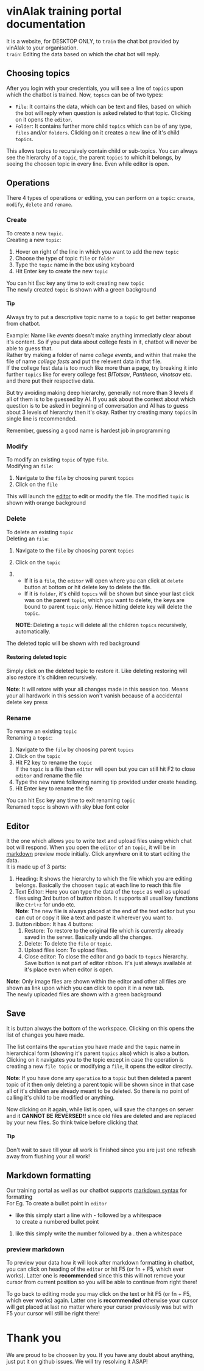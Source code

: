 # vinAIak training portal documentation
It is a website, for DESKTOP ONLY, to `train` the chat bot provided by vinAIak to your organisation.  
`train`: Editing the data based on which the chat bot will reply.
## Choosing topics
After you login with your credentials, you will see a line of `topics` upon which the chatbot is trained. Now, `topics` can be of two types:
- `File`: It contains the data, which can be text and files, based on which the bot will reply when question is asked related to that topic. Clicking on it opens the `editor`.
- `Folder`: It contains further more child `topics` which can be of any type, `files` and/or `folders`. Clicking on it creates a new line of it's child `topics`.

This allows topics to recursively contain child or sub-topics. You can always see the hierarchy of a `topic`, the parent `topics` to which it belongs, by seeing the choosen topic in every line. Even while editor is open.
## Operations
There 4 types of operations or editing, you can perform on a `topic`: `create`, `modify`, `delete` and `rename`.
### Create
To create a new `topic`.  
Creating a new `topic`:
1. Hover on right of the line in which you want to add the new `topic`
2. Choose the type of topic `file` or `folder`
3. Type the `topic` name in the box using keyboard
4. Hit Enter key to create the new `topic`

You can hit Esc key any time to exit creating new `topic`   
The newly created `topic` is shown with a green background 
#### Tip
Always try to put a descriptive topic name to a `topic` to get better response from chatbot.


Example: Name like *events* doesn't make anything immediatly clear about it's content. So if you put data about college fests in it, chatbot will never be able to guess that.  
Rather try making a folder of name *college events*, and within that make the file of name *college fests* and put the relevent data in that file.  
If the college fest data is too much like more than a page, try breaking it into further `topics` like for every college fest *BITotsav*, *Pantheon*, *vinotsav* etc. and there put their respective data.

But try avoiding making deep hierarchy, generally not more than 3 levels if all of them is to be guessed by AI. If you ask about the context about which question is to be asked in beginning of conversation and AI has to guess about 3 levels of hierarchy then it's okay. Rather try creating many `topics` in single line is recommended.

Remember, guessing a good name is hardest job in programming
### Modify
To modify an existing `topic` of type `file`.  
Modifying an `file`:
1. Navigate to the `file` by choosing parent `topics` 
2. Click on the `file`

This will launch the [editor](#editor) to edit or modify the file.
The modified `topic` is shown with orange background
### Delete
To delete an existing `topic`  
Deleting an `file`:
1. Navigate to the `file` by choosing parent `topics`
2. Click on the `topic`
3.
    - If it is a `file`, the `editor` will open where you can click at `delete` button at bottom or hit delete key to delete the file.
    - If it is `folder`, it's child `topics` will be shown but since your last click was on the parent `topic`, which you want to delete, the keys are bound to parent `topic` only. Hence hitting delete key will delete the `topic`.

    **NOTE**: Deleting a `topic` will delete all the children `topics` recursively, automatically.


The deleted topic will be shown with red background
#### Restoring deleted topic
Simply click on the deleted topic to restore it. Like deleting restoring will also restore it's children recursively.


**Note**: It will retore with your all changes made in this session too. Means your all hardwork in this session won't vanish because of a accidental delete key press
### Rename
To rename an existing `topic`  
Renaming a `topic`:
1. Navigate to the `file` by choosing parent `topics`
2. Click on the `topic`
3. Hit F2 key to rename the `topic`  
If the `topic` is a file then `editor` will open but you can still hit F2 to close `editor` and rename the file
4. Type the new name following naming tip provided under create heading.
5. Hit Enter key to rename the file

You can hit Esc key any time to exit renaming `topic`  
Renamed `topic` is shown with sky blue font color
## Editor
It the one which allows you to write text and upload files using which chat bot will respond. When you open the `editor` of an `topic`, it will be in [markdown](#markdown-formatting) preview mode initially. Click anywhere on it to start editing the data.  
It is made up of 3 parts:
1. Heading: It shows the hierarchy to which the file which you are editing belongs. Basically the choosen `topic` at each line to reach this file
2. Text Editor: Here you can type the data of the `topic` as well as upload files using 3rd button of button ribbon. It supports all usual key functions like `Ctrl+z` for undo etc.  
**Note**: The new file is always placed at the end of the text editor but you can cut or copy it like a text and paste it wherever you want to.
3. Button ribbon: It has 4 buttons:
    1. Restore: To restore to the original file which is currently already saved in the server. Basically undo all the changes.
    2. Delete: To delete the `file` or `topic`.
    3. Upload files icon: To upload files.
    4. Close editor: To close the editor and go back to `topics` hierarchy.  
    Save button is not part of editor ribbon. It's just always available at it's place even when editor is open.

**Note**: Only image files are shown within the editor and other all files are shown as link upon which you can click to open it in a new tab.  
The newly uploaded files are shown with a green background
## Save
It is button always the bottom of the workspace. Clicking on this opens the list of changes you have made.


The list contains the `operation` you have made and the `topic` name in hierarchical form (showing it's parent `topics` also) which is also a button. Clicking on it navigates you to the topic except in case the operation is creating a new `file topic` or modifying a `file`, it opens the editor directly.

**Note**: If you have done any `operation` to a `topic` but then deleted a parent topic of it then only deleting a parent topic will be shown since in that case all of it's children are already meant to be deleted. So there is no point of calling it's child to be modified or anything.

Now clicking on it again, while list is open, will save the changes on server and it **CANNOT BE REVERSED!!** since old files are deleted and are replaced by your new files.
So think twice before clicking that
#### Tip
Don't wait to save till your all work is finished since you are just one refresh away from flushing your all work!
## Markdown formatting
Our training portal as well as our chatbot supports [markdown syntax](https://www.markdownguide.org/basic-syntax/) for formatting  
For Eg. To create a bullet point in `editor`
- like this simply start a line with - followed by a whitespace  
to create a numbered bullet point
1. like this simply write the number followed by a . then a whitespace
### preview markdown
To preview your data how it will look after markdown formatting in chatbot, you can click on heading of the `editor` or hit F5 (or fn + F5, which ever works). Latter one is **recommended** since this this will not remove your cursor from current position so you will be able to continue from right there!

To go back to editing mode you may click on the text or hit F5 (or fn + F5, which ever works) again. Latter one is **recommended** otherwise your cursor will get placed at last no matter where your cursor previously was but with F5 your cursor will still be right there!
# Thank you
We are proud to be choosen by you. If you have any doubt about anything, just put it on github issues. We will try resolving it ASAP!

